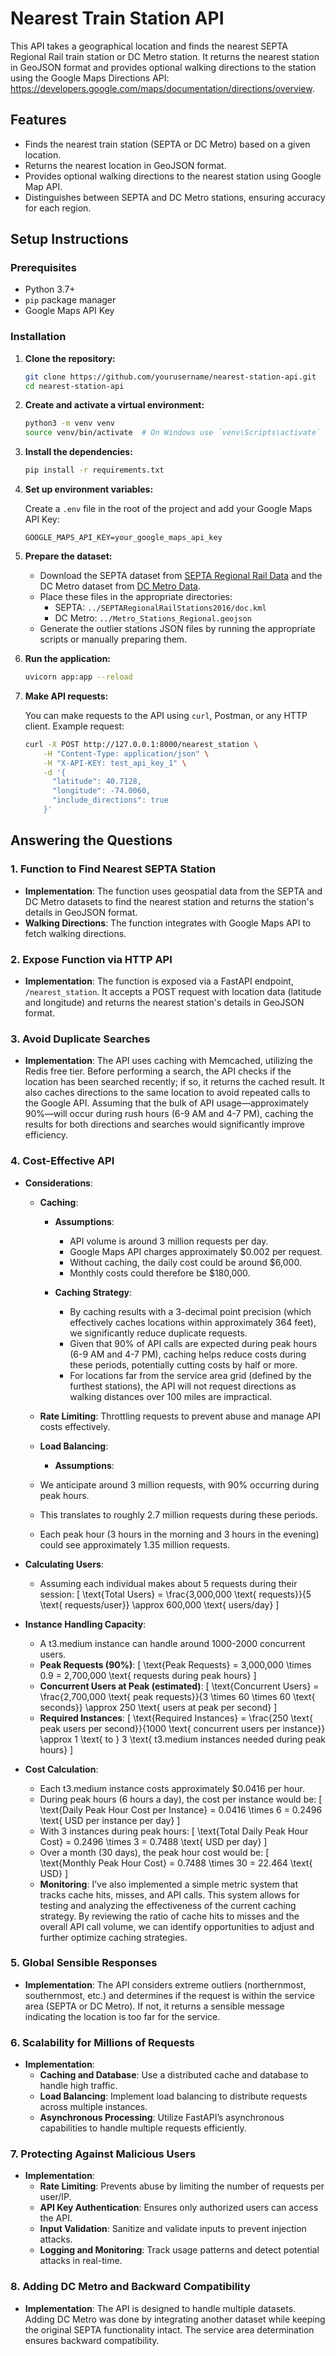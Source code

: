 # Nearest Train Station API

This API takes a geographical location and finds the nearest SEPTA Regional Rail train station or DC Metro station. It returns the nearest station in GeoJSON format and provides optional walking directions to the station using the Google Maps Directions API: https://developers.google.com/maps/documentation/directions/overview.

## Features

- Finds the nearest train station (SEPTA or DC Metro) based on a given location.
- Returns the nearest location in GeoJSON format.
- Provides optional walking directions to the nearest station using Google Map API.
- Distinguishes between SEPTA and DC Metro stations, ensuring accuracy for each region.

## Setup Instructions

### Prerequisites

- Python 3.7+
- `pip` package manager
- Google Maps API Key

### Installation

1. **Clone the repository:**

   ```bash
   git clone https://github.com/yourusername/nearest-station-api.git
   cd nearest-station-api
   ```

2. **Create and activate a virtual environment:**

   ```bash
   python3 -m venv venv
   source venv/bin/activate  # On Windows use `venv\Scripts\activate`
   ```

3. **Install the dependencies:**

   ```bash
   pip install -r requirements.txt
   ```

4. **Set up environment variables:**

   Create a `.env` file in the root of the project and add your Google Maps API Key:

   ```plaintext
   GOOGLE_MAPS_API_KEY=your_google_maps_api_key
   ```

5. **Prepare the dataset:**

   - Download the SEPTA dataset from [SEPTA Regional Rail Data](https://drive.google.com/file/d/11ZfHYz3w77-aM4ZQnQIxSSdxcGnWcFjA/view?usp=drive_link) and the DC Metro dataset from [DC Metro Data](https://drive.google.com/file/d/1_Dlbd-5YhivitQ1dLgejW3_RKp0yNS7n/view?usp=drive_link).
   - Place these files in the appropriate directories:
     - SEPTA: `../SEPTARegionalRailStations2016/doc.kml`
     - DC Metro: `../Metro_Stations_Regional.geojson`
   - Generate the outlier stations JSON files by running the appropriate scripts or manually preparing them.

6. **Run the application:**

   ```bash
   uvicorn app:app --reload
   ```

7. **Make API requests:**

   You can make requests to the API using `curl`, Postman, or any HTTP client. Example request:

   ```bash
   curl -X POST http://127.0.0.1:8000/nearest_station \
       -H "Content-Type: application/json" \
       -H "X-API-KEY: test_api_key_1" \
       -d '{
         "latitude": 40.7128,
         "longitude": -74.0060,
         "include_directions": true
       }'
   ```

## Answering the Questions

### 1. Function to Find Nearest SEPTA Station

- **Implementation**: The function uses geospatial data from the SEPTA and DC Metro datasets to find the nearest station and returns the station's details in GeoJSON format.
- **Walking Directions**: The function integrates with Google Maps API to fetch walking directions.

### 2. Expose Function via HTTP API

- **Implementation**: The function is exposed via a FastAPI endpoint, `/nearest_station`. It accepts a POST request with location data (latitude and longitude) and returns the nearest station's details in GeoJSON format.

### 3. Avoid Duplicate Searches

- **Implementation**: The API uses caching with Memcached, utilizing the Redis free tier. Before performing a search, the API checks if the location has been searched recently; if so, it returns the cached result. It also caches directions to the same location to avoid repeated calls to the Google API. Assuming that the bulk of API usage—approximately 90%—will occur during rush hours (6-9 AM and 4-7 PM), caching the results for both directions and searches would significantly improve efficiency.

### 4. Cost-Effective API

- **Considerations**:

  - **Caching**:

    - **Assumptions**:

      - API volume is around 3 million requests per day.
      - Google Maps API charges approximately $0.002 per request.
      - Without caching, the daily cost could be around $6,000.
      - Monthly costs could therefore be $180,000.

    - **Caching Strategy**:
      - By caching results with a 3-decimal point precision (which effectively caches locations within approximately 364 feet), we significantly reduce duplicate requests.
      - Given that 90% of API calls are expected during peak hours (6-9 AM and 4-7 PM), caching helps reduce costs during these periods, potentially cutting costs by half or more.
      - For locations far from the service area grid (defined by the furthest stations), the API will not request directions as walking distances over 100 miles are impractical.

  - **Rate Limiting**: Throttling requests to prevent abuse and manage API costs effectively.

  - **Load Balancing**:

    - **Assumptions**:

  - We anticipate around 3 million requests, with 90% occurring during peak hours.
  - This translates to roughly 2.7 million requests during these periods.
  - Each peak hour (3 hours in the morning and 3 hours in the evening) could see approximately 1.35 million requests.

- **Calculating Users**:

  - Assuming each individual makes about 5 requests during their session:
    \[
    \text{Total Users} = \frac{3,000,000 \text{ requests}}{5 \text{ requests/user}} \approx 600,000 \text{ users/day}
    \]

- **Instance Handling Capacity**:

  - A t3.medium instance can handle around 1000-2000 concurrent users.
  - **Peak Requests (90%)**:
    \[
    \text{Peak Requests} = 3,000,000 \times 0.9 = 2,700,000 \text{ requests during peak hours}
    \]
  - **Concurrent Users at Peak (estimated)**:
    \[
    \text{Concurrent Users} = \frac{2,700,000 \text{ peak requests}}{3 \times 60 \times 60 \text{ seconds}} \approx 250 \text{ users at peak per second}
    \]
  - **Required Instances**:
    \[
    \text{Required Instances} = \frac{250 \text{ peak users per second}}{1000 \text{ concurrent users per instance}} \approx 1 \text{ to } 3 \text{ t3.medium instances needed during peak hours}
    \]

- **Cost Calculation**:
  - Each t3.medium instance costs approximately $0.0416 per hour.
  - During peak hours (6 hours a day), the cost per instance would be:
    \[
    \text{Daily Peak Hour Cost per Instance} = 0.0416 \times 6 = 0.2496 \text{ USD per instance per day}
    \]
  - With 3 instances during peak hours:
    \[
    \text{Total Daily Peak Hour Cost} = 0.2496 \times 3 = 0.7488 \text{ USD per day}
    \]
  - Over a month (30 days), the peak hour cost would be:
    \[
    \text{Monthly Peak Hour Cost} = 0.7488 \times 30 = 22.464 \text{ USD}
    \]
  - **Monitoring**: I've also implemented a simple metric system that tracks cache hits, misses, and API calls. This system allows for testing and analyzing the effectiveness of the current caching strategy. By reviewing the ratio of cache hits to misses and the overall API call volume, we can identify opportunities to adjust and further optimize caching strategies.

### 5. Global Sensible Responses

- **Implementation**: The API considers extreme outliers (northernmost, southernmost, etc.) and determines if the request is within the service area (SEPTA or DC Metro). If not, it returns a sensible message indicating the location is too far for the service.

### 6. Scalability for Millions of Requests

- **Implementation**:
  - **Caching and Database**: Use a distributed cache and database to handle high traffic.
  - **Load Balancing**: Implement load balancing to distribute requests across multiple instances.
  - **Asynchronous Processing**: Utilize FastAPI’s asynchronous capabilities to handle multiple requests efficiently.

### 7. Protecting Against Malicious Users

- **Implementation**:
  - **Rate Limiting**: Prevents abuse by limiting the number of requests per user/IP.
  - **API Key Authentication**: Ensures only authorized users can access the API.
  - **Input Validation**: Sanitize and validate inputs to prevent injection attacks.
  - **Logging and Monitoring**: Track usage patterns and detect potential attacks in real-time.

### 8. Adding DC Metro and Backward Compatibility

- **Implementation**: The API is designed to handle multiple datasets. Adding DC Metro was done by integrating another dataset while keeping the original SEPTA functionality intact. The service area determination ensures backward compatibility.

